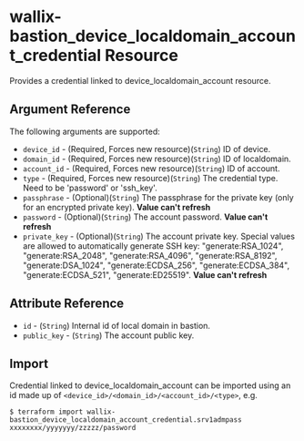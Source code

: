 # wallix-bastion_device_localdomain_account_credential Resource

Provides a credential linked to device_localdomain_account resource.

## Argument Reference

The following arguments are supported:

* `device_id` - (Required, Forces new resource)(`String`) ID of device.
* `domain_id` - (Required, Forces new resource)(`String`) ID of localdomain.
* `account_id` - (Required, Forces new resource)(`String`) ID of account.
* `type` - (Required, Forces new resource)(`String`) The credential type. Need to be 'password' or 'ssh_key'.
* `passphrase` - (Optional)(`String`) The passphrase for the private key (only for an encrypted private key). **Value can't refresh**
* `password` - (Optional)(`String`) The account password. **Value can't refresh**
* `private_key` - (Optional)(`String`) The account private key. Special values are allowed to automatically generate SSH key: "generate:RSA_1024", "generate:RSA_2048", "generate:RSA_4096", "generate:RSA_8192", "generate:DSA_1024", "generate:ECDSA_256", "generate:ECDSA_384", "generate:ECDSA_521", "generate:ED25519". **Value can't refresh**

## Attribute Reference

* `id` - (`String`) Internal id of local domain in bastion.
* `public_key` - (`String`) The account public key.

## Import

Credential linked to device_localdomain_account can be imported using an id made up of `<device_id>/<domain_id>/<account_id>/<type>`, e.g.

```
$ terraform import wallix-bastion_device_localdomain_account_credential.srv1admpass xxxxxxxx/yyyyyyy/zzzzz/password
```
